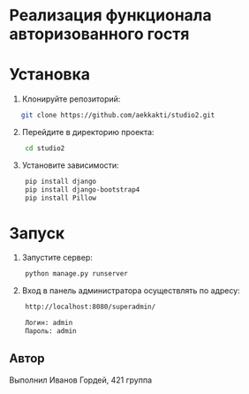 # Реализация функционала авторизованного гостя

# Установка

1. Клонируйте репозиторий:

```bash
   git clone https://github.com/aekkakti/studio2.git

```

2. Перейдите в директорию проекта:

```bash
    cd studio2
```

3. Установите зависимости:

```bash
    pip install django
    pip install django-bootstrap4
    pip install Pillow
```

# Запуск

1. Запустите сервер:

```bash
    python manage.py runserver
```

2. Вход в панель администратора осуществлять по адресу:

```bash
    http://localhost:8080/superadmin/
```

```bash
    Логин: admin
    Пароль: admin
```

## Автор

Выполнил Иванов Гордей, 421 группа
